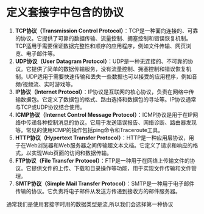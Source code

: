 # 定义套接字中包含的协议


1. **TCP协议（Transmission Control Protocol）**：TCP是一种面向连接的、可靠的协议。它提供了可靠的数据传输、流量控制、拥塞控制和错误恢复机制。TCP适用于需要保证数据完整性和顺序的应用程序，例如文件传输、网页浏览、电子邮件等。
2. **UDP协议（User Datagram Protocol）**：UDP是一种无连接的、不可靠的协议。它提供了简单的数据传输服务，没有流量控制、拥塞控制和错误恢复机制。UDP适用于需要快速传输和丢失一些数据也可以接受的应用程序，例如音频/视频流、实时游戏等。
3. **IP协议（Internet Protocol）**：IP协议是互联网的核心协议，负责在网络中传输数据包。它定义了数据包的格式、路由选择和数据包的寻址等。IP协议通常与TCP或UDP协议结合使用。
4. **ICMP协议（Internet Control Message Protocol）**：ICMP协议是用于在IP网络中传递各种控制消息的协议。它用于发送错误报告、网络诊断、路由器发现等。常见的使用ICMP的操作包括ping命令和Traceroute工具。
5. **HTTP协议（Hypertext Transfer Protocol）**：HTTP是一种应用层协议，用于在Web浏览器和Web服务器之间传输超文本文档。它定义了请求和响应的格式，以实现Web页面的访问和数据传输。
6. **FTP协议（File Transfer Protocol）**：FTP是一种用于在网络上传输文件的协议。它提供文件的上传、下载和目录操作等功能，用于实现文件传输和文件管理。
7. **SMTP协议（Simple Mail Transfer Protocol）**：SMTP是一种用于电子邮件传输的协议。它负责将电子邮件从发送方传递到接收方的邮件服务器。

通常我们是使用套接字时用的数据类型是流,所以我们会选择第一种协议

